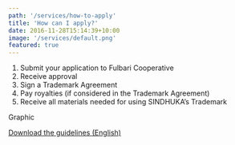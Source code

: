 ```yaml
---
path: '/services/how-to-apply'
title: 'How can I apply?'
date: 2016-11-28T15:14:39+10:00
image: '/services/default.png'
featured: true
---
```


1. Submit your application to Fulbari Cooperative
2. Receive approval
3. Sign a Trademark Agreement
4. Pay royalties (if considered in the Trademark Agreement)
5. Receive all materials needed for using SINDHUKA’s Trademark

Graphic

[Download the guidelines (English)](SINDHUKA_Collective_Trademark_Regulation_EN.pdf)



